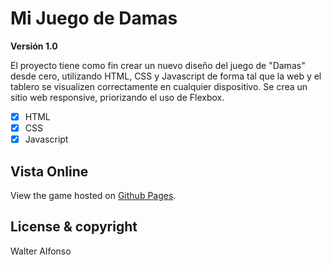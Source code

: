 # Mi Juego de Damas 

**Versión 1.0**

El proyecto tiene como fin crear un nuevo diseño del juego de "Damas" desde cero, 
utilizando HTML, CSS y Javascript de forma tal que la web y el tablero se visualizen correctamente
en cualquier dispositivo. Se crea un sitio web responsive, priorizando el uso de Flexbox.

- [x] HTML
- [x] CSS
- [x] Javascript

## Vista Online

View the game hosted on [Github Pages](https://walfonso.github.io/mi-juego-de-damas/). 


## License & copyright
Walter Alfonso
